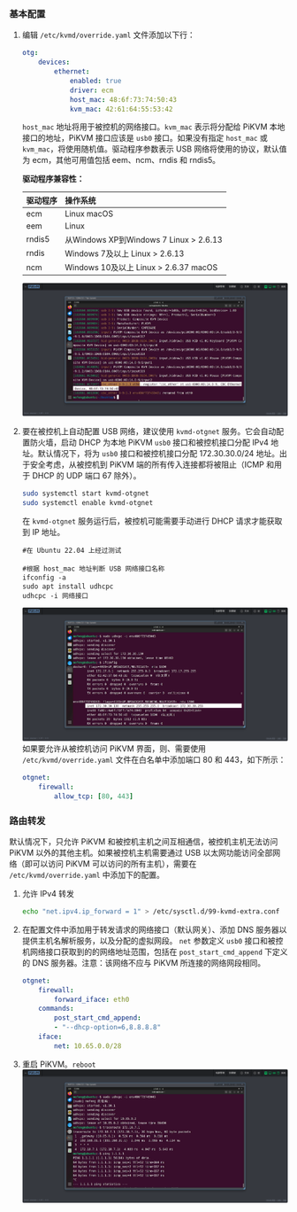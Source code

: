 ### 基本配置

1. 编辑 `/etc/kvmd/override.yaml` 文件添加以下行：
    ```yaml
    otg:
        devices:
            ethernet:
                enabled: true
                driver: ecm
                host_mac: 48:6f:73:74:50:43
                kvm_mac: 42:61:64:55:53:42
    ```
    `host_mac` 地址将用于被控机的网络接口。`kvm_mac` 表示将分配给 PiKVM 本地接口的地址，PiKVM 接口应该是 `usb0` 接口。如果没有指定 `host_mac` 或 `kvm_mac`，将使用随机值。驱动程序参数表示 USB 网络将使用的协议，默认值为 ecm，其他可用值包括 eem、ncm、rndis 和 rndis5。

    **驱动程序兼容性：**

    | 驱动程序 | 操作系统                               |
    | :------- | :------------------------------------- |
    | ecm      | Linux macOS                            |
    | eem      | Linux                                  |
    | rndis5   | 从Windows XP到Windows 7 Linux > 2.6.13 |
    | rndis    | Windows 7及以上 Linux > 2.6.13         |
    | ncm      | Windows 10及以上 Linux > 2.6.37 macOS  |

    ![PixPin_2024-06-30_20-41-01](./img/PixPin_2024-06-30_20-41-01.png)

2. 要在被控机上自动配置 USB 网络，建议使用 `kvmd-otgnet` 服务。它会自动配置防火墙，启动 DHCP 为本地 PiKVM `usb0` 接口和被控机接口分配 IPv4 地址。默认情况下，将为 `usb0` 接口和被控机接口分配 172.30.30.0/24 地址。出于安全考虑，从被控机到 PiKVM 端的所有传入连接都将被阻止（ICMP 和用于 DHCP 的 UDP 端口 67 除外）。
    ```bash
    sudo systemctl start kvmd-otgnet
    sudo systemctl enable kvmd-otgnet
    ```
    在 `kvmd-otgnet`  服务运行后，被控机可能需要手动进行 DHCP 请求才能获取到 IP 地址。
    ``` 
    #在 Ubuntu 22.04 上经过测试
    
    #根据 host_mac 地址判断 USB 网络接口名称
    ifconfig -a
    sudo apt install udhcpc
    udhcpc -i 网络接口
    ```
    ![PixPin_2024-06-30_21-07-06](./img/PixPin_2024-06-30_21-07-06.png)
    如果要允许从被控机访问 PiKVM 界面，则、需要使用 `/etc/kvmd/override.yaml` 文件在白名单中添加端口 80 和 443，如下所示：
    ```yaml
    otgnet:
        firewall:
            allow_tcp: [80, 443]
    ```

### 路由转发

默认情况下，只允许 PiKVM 和被控机主机之间互相通信，被控机主机无法访问 PiKVM 以外的其他主机。如果被控机主机需要通过 USB 以太网功能访问全部网络（即可以访问 PiKVM 可以访问的所有主机），需要在 `/etc/kvmd/override.yaml` 中添加下的配置。

1. 允许 IPv4 转发
    ```bash
    echo "net.ipv4.ip_forward = 1" > /etc/sysctl.d/99-kvmd-extra.conf
    ```
2. 在配置文件中添加用于转发请求的网络接口（默认网关）、添加 DNS 服务器以提供主机名解析服务，以及分配的虚拟网段。 
     `net` 参数定义 `usb0` 接口和被控机网络接口获取到的的网络地址范围，包括在 `post_start_cmd_append` 下定义的 DNS 服务器。注意：该网络不应与 PiKVM 所连接的网络网段相同。
    ```yaml
    otgnet:
        firewall:
            forward_iface: eth0
        commands:
            post_start_cmd_append:
            - "--dhcp-option=6,8.8.8.8"
        iface:
            net: 10.65.0.0/28
    ```
3. 重启 PiKVM。`reboot`
    ![PixPin_2024-06-30_21-43-59](./img/PixPin_2024-06-30_21-43-59.png)

   

